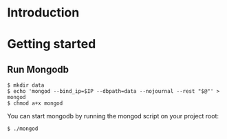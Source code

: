 # Introduction

# Getting started

## Run Mongodb
```
$ mkdir data
$ echo 'mongod --bind_ip=$IP --dbpath=data --nojournal --rest "$@"' > mongod
$ chmod a+x mongod
```

You can start mongodb by running the mongod script on your project root:
```
$ ./mongod
```
